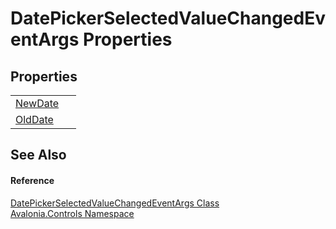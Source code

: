 # DatePickerSelectedValueChangedEventArgs Properties




## Properties
<table>
<tr>
<td><a href="P_Avalonia_Controls_DatePickerSelectedValueChangedEventArgs_NewDate">NewDate</a></td>
<td> </td>
</tr>
<tr>
<td><a href="P_Avalonia_Controls_DatePickerSelectedValueChangedEventArgs_OldDate">OldDate</a></td>
<td> </td>
</tr>
</table>

## See Also


#### Reference
<a href="T_Avalonia_Controls_DatePickerSelectedValueChangedEventArgs">DatePickerSelectedValueChangedEventArgs Class</a>  
<a href="N_Avalonia_Controls">Avalonia.Controls Namespace</a>  
